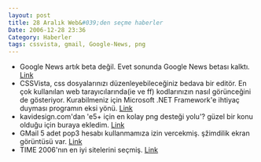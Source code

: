 ```yaml
---
layout: post
title: 28 Aralık Web&#039;den seçme haberler
Date: 2006-12-28 23:36
Category: Haberler
tags: cssvista, gmail, Google-News, png
---
```


-   Google News artık beta değil. Evet sonunda Google News betası
    kalktı. [Link][]
-   CSSVista, css dosyalarınızı düzenleyebileceğiniz bedava bir editör.
    En çok kullanılan web tarayıcılarında(ie ve ff) kodlarınızın nasıl
    görünceğini de gösteriyor. Kurabilmeniz için Microsoft .NET
    Framework'e ihtiyaç duyması programın eksi yönü. [Link][1]
-   kavidesign.com'dan 'e5+ için en kolay png desteği yolu'? güzel bir
    konu olduğu için buraya ekledim. [Link][2]
-   GMail 5 adet pop3 hesabı kullanmamıza izin vercekmiş. şžimdilik
    ekran görüntüsü var. [Link][3]
-   TIME 2006'nın en iyi sitelerini seçmiş. [Link][4]


  [Link]: http://news.google.com/
  [1]: http://www.sitevista.com/cssvista/
  [2]: http://www.kavidesign.com/blog/ie-png
  [3]: http://googlesystem.blogspot.com/2006/12/screenshots-of-gmails-mail-fetcher.html
  [4]: http://www.time.com/time/2006/50coolest/index.html
